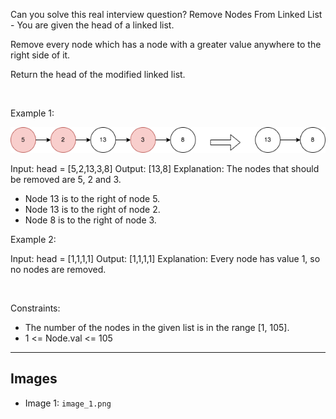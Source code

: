 Can you solve this real interview question? Remove Nodes From Linked List - You are given the head of a linked list.

Remove every node which has a node with a greater value anywhere to the right side of it.

Return the head of the modified linked list.

 

Example 1:

![Example 1](./image_1.png)


Input: head = [5,2,13,3,8]
Output: [13,8]
Explanation: The nodes that should be removed are 5, 2 and 3.
- Node 13 is to the right of node 5.
- Node 13 is to the right of node 2.
- Node 8 is to the right of node 3.


Example 2:


Input: head = [1,1,1,1]
Output: [1,1,1,1]
Explanation: Every node has value 1, so no nodes are removed.


 

Constraints:

 * The number of the nodes in the given list is in the range [1, 105].
 * 1 <= Node.val <= 105

---

## Images

- Image 1: `image_1.png`

